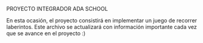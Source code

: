 PROYECTO INTEGRADOR ADA SCHOOL

En esta ocasión, el proyecto consistirá en implementar un juego de recorrer laberintos. Este archivo se actualizará con información importante cada vez que se avance en el proyecto :)
